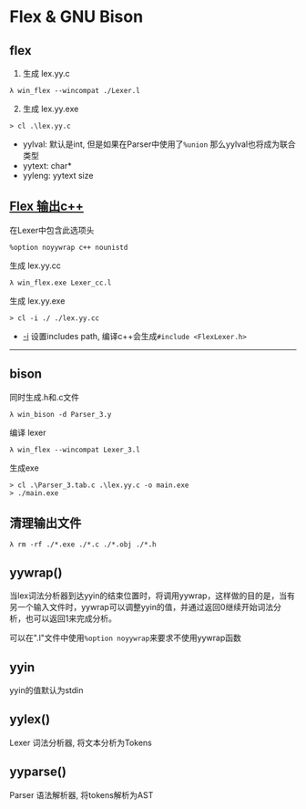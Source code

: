 # Flex & GNU Bison


## flex

1. 生成 lex.yy.c
```
λ win_flex --wincompat ./Lexer.l
```

2. 生成 lex.yy.exe
```
> cl .\lex.yy.c
```

- yylval: 默认是int, 但是如果在Parser中使用了`%union` 那么yylval也将成为联合类型
- yytext: char*
- yyleng: yytext size


## [Flex 输出c++](https://ftp.gnu.org/old-gnu/Manuals/flex-2.5.4/html_node/flex_19.html)

在Lexer中包含此选项头
```
%option noyywrap c++ nounistd
```

生成 lex.yy.cc
```
λ win_flex.exe Lexer_cc.l
```

生成 lex.yy.exe
```
> cl -i ./ ./lex.yy.cc
```

- [-i](https://docs.microsoft.com/en-us/cpp/build/reference/i-additional-include-directories?view=msvc-160) 设置includes path, 编译c++会生成`#include <FlexLexer.h>`

---

## bison

同时生成.h和.c文件
```
λ win_bison -d Parser_3.y
```

编译 lexer
```
λ win_flex --wincompat Lexer_3.l
```

生成exe
```
> cl .\Parser_3.tab.c .\lex.yy.c -o main.exe
> ./main.exe
```


## 清理输出文件
```
λ rm -rf ./*.exe ./*.c ./*.obj ./*.h
```

## yywrap()

当lex词法分析器到达yyin的结束位置时，将调用yywrap，这样做的目的是，当有另一个输入文件时，yywrap可以调整yyin的值，并通过返回0继续开始词法分析，也可以返回1来完成分析。

可以在".l"文件中使用`%option noyywrap`来要求不使用yywrap函数

## yyin

yyin的值默认为stdin

## yylex()

Lexer 词法分析器, 将文本分析为Tokens

## yyparse()

Parser 语法解析器, 将tokens解析为AST
